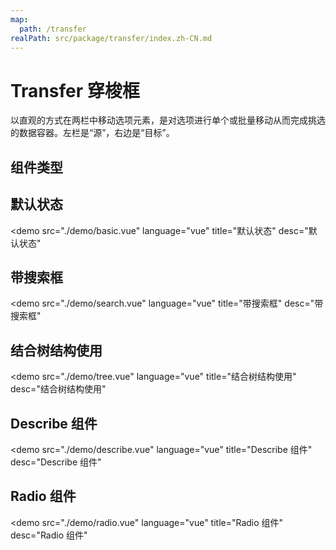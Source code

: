 ```yaml
---
map:
  path: /transfer
realPath: src/package/transfer/index.zh-CN.md
---
```


# Transfer 穿梭框

以直观的方式在两栏中移动选项元素，是对选项进行单个或批量移动从而完成挑选的数据容器。左栏是“源”，右边是“目标”。

## 组件类型

## 默认状态

<demo src="./demo/basic.vue"
  language="vue"
  title="默认状态"
  desc="默认状态"
  >
</demo>

## 带搜索框

<demo src="./demo/search.vue"
  language="vue"
  title="带搜索框"
  desc="带搜索框"
  >
</demo>

## 结合树结构使用

<demo src="./demo/tree.vue"
  language="vue"
  title="结合树结构使用"
  desc="结合树结构使用"
  >
</demo>

## Describe 组件

<demo src="./demo/describe.vue"
  language="vue"
  title="Describe 组件"
  desc="Describe 组件"
  >
</demo>

## Radio 组件

<demo src="./demo/radio.vue"
  language="vue"
  title="Radio 组件"
  desc="Radio 组件"
  >
</demo>

